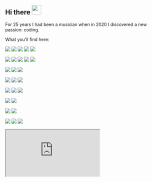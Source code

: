 ## Hi there <img src="https://raw.githubusercontent.com/MartinHeinz/MartinHeinz/master/wave.gif" width="30px">

For 25 years I had been a musician when in 2020 I discovered a new passion: coding.

What you'll find here:

![](https://img.shields.io/badge/TYPESCRIPT-informational?style=flat&logo=TypeScript&logoColor=white&color=17C0FF)
![](https://img.shields.io/badge/JAVASCRIPT-informational?style=flat&logo=JavaScript&logoColor=white&color=17C0FF)
![](https://img.shields.io/badge/NODEJS-informational?style=flat&logo=node.js&logoColor=white&color=17C0FF)
![](https://img.shields.io/badge/HTML5-informational?style=flat&logo=HTML5&logoColor=white&color=30E366)
![](https://img.shields.io/badge/CSS3-informational?style=flat&logo=CSS3&logoColor=white&color=41FAB6)

![](https://img.shields.io/badge/SASS-informational?style=flat&logo=Sass&logoColor=white&color=41FAB6)
![](https://img.shields.io/badge/MUI-informational?style=flat&logo=Mui&logoColor=white&color=41FAB6)
![](https://img.shields.io/badge/ANT%20DESIGN-informational?style=flat&logo=Antdesign&logoColor=white&color=41FAB6)
![](https://img.shields.io/badge/BOOTSTRAP-informational?style=flat&logo=Bootstrap&logoColor=white&color=41FAB6)
![](https://img.shields.io/badge/STYLED%20COMPONENTS-informational?style=flat&logo=Styled-components&logoColor=white&color=41FAB6)

![](https://img.shields.io/badge/REACT-informational?style=flat&logo=React&logoColor=white&color=30E3DC)
![](https://img.shields.io/badge/ANGULAR-informational?style=flat&logo=Angular&logoColor=white&color=30E3DC)
![](https://img.shields.io/badge/SVELTE-informational?style=flat&logo=Svelte&logoColor=white&color=30E3DC)

![](https://img.shields.io/badge/REDUX-informational?style=flat&logo=Redux&logoColor=white&color=30E366)
![](https://img.shields.io/badge/CHARTJS-informational?style=flat&logo=chart.js&logoColor=white&color=30E366)
![](https://img.shields.io/badge/THREEJS-informational?style=flat&logo=three.js&logoColor=white&color=30E366)

![](https://img.shields.io/badge/JEST-informational?style=flat&logo=Jest&logoColor=white&color=17C0FF)
![](https://img.shields.io/badge/CYPRESS-informational?style=flat&logo=Cypress&logoColor=white&color=17C0FF)
![](https://img.shields.io/badge/PUPPETEER-informational?style=flat&logo=Puppeteer&logoColor=white&color=17C0FF)

![](https://img.shields.io/badge/DOCKER-informational?style=flat&logo=Docker&logoColor=white&color=17C0FF)
![](https://img.shields.io/badge/GIT-informational?style=flat&logo=Git&logoColor=white&color=17C0FF)

![](https://img.shields.io/badge/BASH-informational?style=flat&logo=gnu-bash&logoColor=white&color=41FAB6)
![](https://img.shields.io/badge/POWERSHELL-informational?style=flat&logo=PowerShell&logoColor=white&color=41FAB6)

![](https://img.shields.io/badge/PYTHON-informational?style=flat&logo=PYTHON&logoColor=white&color=77FA73)
![](https://img.shields.io/badge/VBA-informational?style=flat&logo=VBA&logoColor=white&color=77FA73)
![](https://img.shields.io/badge/GO-informational?style=flat&logo=Go&logoColor=white&color=77FA73)

<iframe src="https://willemverbuyst.github.io/threeJS-react-list/"></iframe>

